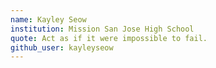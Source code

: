 ```yaml
---
name: Kayley Seow  
institution: Mission San Jose High School  
quote: Act as if it were impossible to fail.  
github_user: kayleyseow
---
```

